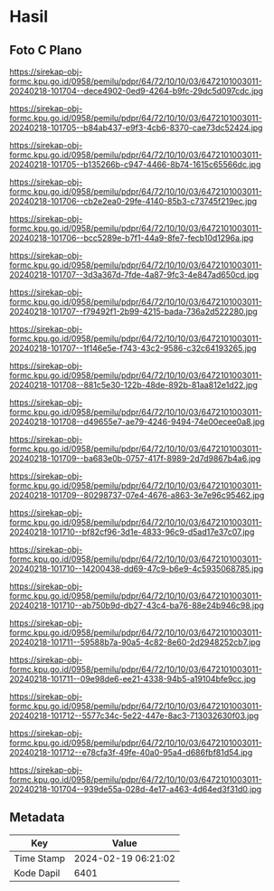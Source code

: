 # Hasil

## Foto C Plano

https://sirekap-obj-formc.kpu.go.id/0958/pemilu/pdpr/64/72/10/10/03/6472101003011-20240218-101704--dece4902-0ed9-4264-b9fc-29dc5d097cdc.jpg

https://sirekap-obj-formc.kpu.go.id/0958/pemilu/pdpr/64/72/10/10/03/6472101003011-20240218-101705--b84ab437-e9f3-4cb6-8370-cae73dc52424.jpg

https://sirekap-obj-formc.kpu.go.id/0958/pemilu/pdpr/64/72/10/10/03/6472101003011-20240218-101705--b135266b-c947-4466-8b74-1615c65566dc.jpg

https://sirekap-obj-formc.kpu.go.id/0958/pemilu/pdpr/64/72/10/10/03/6472101003011-20240218-101706--cb2e2ea0-29fe-4140-85b3-c73745f219ec.jpg

https://sirekap-obj-formc.kpu.go.id/0958/pemilu/pdpr/64/72/10/10/03/6472101003011-20240218-101706--bcc5289e-b7f1-44a9-8fe7-fecb10d1296a.jpg

https://sirekap-obj-formc.kpu.go.id/0958/pemilu/pdpr/64/72/10/10/03/6472101003011-20240218-101707--3d3a367d-7fde-4a87-9fc3-4e847ad650cd.jpg

https://sirekap-obj-formc.kpu.go.id/0958/pemilu/pdpr/64/72/10/10/03/6472101003011-20240218-101707--f79492f1-2b99-4215-bada-736a2d522280.jpg

https://sirekap-obj-formc.kpu.go.id/0958/pemilu/pdpr/64/72/10/10/03/6472101003011-20240218-101707--1f146e5e-f743-43c2-9586-c32c64193265.jpg

https://sirekap-obj-formc.kpu.go.id/0958/pemilu/pdpr/64/72/10/10/03/6472101003011-20240218-101708--881c5e30-122b-48de-892b-81aa812e1d22.jpg

https://sirekap-obj-formc.kpu.go.id/0958/pemilu/pdpr/64/72/10/10/03/6472101003011-20240218-101708--d49655e7-ae79-4246-9494-74e00ecee0a8.jpg

https://sirekap-obj-formc.kpu.go.id/0958/pemilu/pdpr/64/72/10/10/03/6472101003011-20240218-101709--ba683e0b-0757-417f-8989-2d7d9867b4a6.jpg

https://sirekap-obj-formc.kpu.go.id/0958/pemilu/pdpr/64/72/10/10/03/6472101003011-20240218-101709--80298737-07e4-4676-a863-3e7e96c95462.jpg

https://sirekap-obj-formc.kpu.go.id/0958/pemilu/pdpr/64/72/10/10/03/6472101003011-20240218-101710--bf82cf96-3d1e-4833-96c9-d5ad17e37c07.jpg

https://sirekap-obj-formc.kpu.go.id/0958/pemilu/pdpr/64/72/10/10/03/6472101003011-20240218-101710--14200438-dd69-47c9-b6e9-4c5935068785.jpg

https://sirekap-obj-formc.kpu.go.id/0958/pemilu/pdpr/64/72/10/10/03/6472101003011-20240218-101710--ab750b9d-db27-43c4-ba76-88e24b946c98.jpg

https://sirekap-obj-formc.kpu.go.id/0958/pemilu/pdpr/64/72/10/10/03/6472101003011-20240218-101711--59588b7a-90a5-4c82-8e60-2d2948252cb7.jpg

https://sirekap-obj-formc.kpu.go.id/0958/pemilu/pdpr/64/72/10/10/03/6472101003011-20240218-101711--09e98de6-ee21-4338-94b5-a19104bfe9cc.jpg

https://sirekap-obj-formc.kpu.go.id/0958/pemilu/pdpr/64/72/10/10/03/6472101003011-20240218-101712--5577c34c-5e22-447e-8ac3-713032630f03.jpg

https://sirekap-obj-formc.kpu.go.id/0958/pemilu/pdpr/64/72/10/10/03/6472101003011-20240218-101712--e78cfa3f-49fe-40a0-95a4-d686fbf81d54.jpg

https://sirekap-obj-formc.kpu.go.id/0958/pemilu/pdpr/64/72/10/10/03/6472101003011-20240218-101704--939de55a-028d-4e17-a463-4d64ed3f31d0.jpg


## Metadata

| Key        | Value               |
| ---------- | ------------------- |
| Time Stamp | 2024-02-19 06:21:02 |
| Kode Dapil | 6401                |



